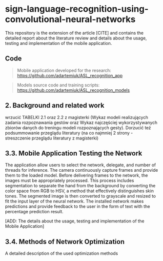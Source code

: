 # sign-language-recognition-using-convolutional-neural-networks
This repository is the extension of the article [CITE] and contains the detailed report about the literature review and details about the usage, testing and
implementation of the mobile application. 

## Code
> Mobile application developed for the research: https://github.com/adartemiuk/ASL_recognition_app

> Models source code and training scripts: https://github.com/adartemiuk/ASL_recognition_models

## 2. Background and related work
wrzucić TABELKI 2.1 oraz 2.2 z magisterki (Wykaz modeli realizujących zadania rozpoznawania gestów oraz Wykaz najczęściej wykorzystywanych zbiorów danych do treningu modeli rozpoznających gesty). Dorzucić też podsummowanie przeglądu literatury (na co najmniej 2 strony - streszczenie przeglądu literatury z magisterki)

## 3.3. Mobile Application Testing the Network
The application allow users to select the network, delegate, and number of threads for inference. The camera continuously capture frames and provide them to the loaded model. Before delivering frames to the network, the images must be appropriately processed. This process includes segmentation to separate the hand from the background by converting the color space from RGB to HSV, a method that effectively distinguishes skin tones. The segmented image is then converted to grayscale and resized to fit the input layer of the neural network. The installed network makes predictions and provide feedback to the user in the form of text with the percentage prediction result.

[ADD: The details about the usage, testing and implementation of the Mobile Application]

## 3.4. Methods of Network Optimization
A detailed description of the used optimization methods
